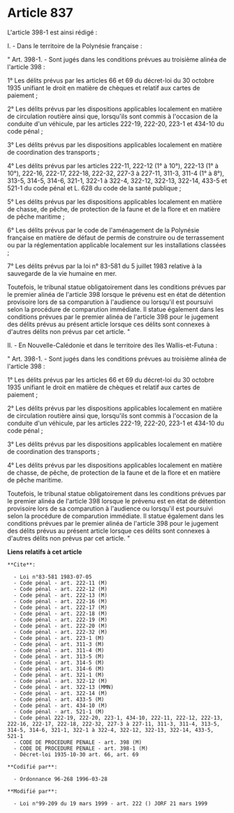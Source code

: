 # Article 837

L'article 398-1 est ainsi rédigé :

I. - Dans le territoire de la Polynésie française :

" Art. 398-1. - Sont jugés dans les conditions prévues au troisième alinéa de l'article 398 :

1° Les délits prévus par les articles 66 et 69 du décret-loi du 30 octobre 1935 unifiant le droit en matière de chèques et
relatif aux cartes de paiement ;

2° Les délits prévus par les dispositions applicables localement en matière de circulation routière ainsi que, lorsqu'ils
sont commis à l'occasion de la conduite d'un véhicule, par les articles 222-19, 222-20, 223-1 et 434-10 du code pénal ;

3° Les délits prévus par les dispositions applicables localement en matière de coordination des transports ;

4° Les délits prévus par les articles 222-11, 222-12 (1° à 10°), 222-13 (1° à 10°), 222-16, 222-17, 222-18, 222-32, 227-3 à
227-11, 311-3, 311-4 (1° à 8°), 313-5, 314-5, 314-6, 321-1, 322-1 à 322-4, 322-12, 322-13, 322-14, 433-5 et 521-1 du code
pénal et L. 628 du code de la santé publique ;

5° Les délits prévus par les dispositions applicables localement en matière de chasse, de pêche, de protection de la faune et
de la flore et en matière de pêche maritime ;

6° Les délits prévus par le code de l'aménagement de la Polynésie française en matière de défaut de permis de construire ou
de terrassement ou par la réglementation applicable localement sur les installations classées ;

7° Les délits prévus par la loi n° 83-581 du 5 juillet 1983 relative à la sauvegarde de la vie humaine en mer.

Toutefois, le tribunal statue obligatoirement dans les conditions prévues par le premier alinéa de l'article 398 lorsque le
prévenu est en état de détention provisoire lors de sa comparution à l'audience ou lorsqu'il est poursuivi selon la procédure
de comparution immédiate. Il statue également dans les conditions prévues par le premier alinéa de l'article 398 pour le
jugement des délits prévus au présent article lorsque ces délits sont connexes à d'autres délits non prévus par cet article.
"

II. - En Nouvelle-Calédonie et dans le territoire des îles Wallis-et-Futuna :

" Art. 398-1. - Sont jugés dans les conditions prévues au troisième alinéa de l'article 398 :

1° Les délits prévus par les articles 66 et 69 du décret-loi du 30 octobre 1935 unifiant le droit en matière de chèques et
relatif aux cartes de paiement ;

2° Les délits prévus par les dispositions applicables localement en matière de circulation routière ainsi que, lorsqu'ils
sont commis à l'occasion de la conduite d'un véhicule, par les articles 222-19, 222-20, 223-1 et 434-10 du code pénal ;

3° Les délits prévus par les dispositions applicables localement en matière de coordination des transports ;

4° Les délits prévus par les dispositions applicables localement en matière de chasse, de pêche, de protection de la faune et
de la flore et en matière de pêche maritime.

Toutefois, le tribunal statue obligatoirement dans les conditions prévues par le premier alinéa de l'article 398 lorsque le
prévenu est en état de détention provisoire lors de sa comparution à l'audience ou lorsqu'il est poursuivi selon la procédure
de comparution immédiate. Il statue également dans les conditions prévues par le premier alinéa de l'article 398 pour le
jugement des délits prévus au présent article lorsque ces délits sont connexes à d'autres délits non prévus par cet article.
"

**Liens relatifs à cet article**

	**Cite**:

	  - Loi n°83-581 1983-07-05
	  - Code pénal - art. 222-11 (M)
	  - Code pénal - art. 222-12 (M)
	  - Code pénal - art. 222-13 (M)
	  - Code pénal - art. 222-16 (M)
	  - Code pénal - art. 222-17 (M)
	  - Code pénal - art. 222-18 (M)
	  - Code pénal - art. 222-19 (M)
	  - Code pénal - art. 222-20 (M)
	  - Code pénal - art. 222-32 (M)
	  - Code pénal - art. 223-1 (M)
	  - Code pénal - art. 311-3 (M)
	  - Code pénal - art. 311-4 (M)
	  - Code pénal - art. 313-5 (M)
	  - Code pénal - art. 314-5 (M)
	  - Code pénal - art. 314-6 (M)
	  - Code pénal - art. 321-1 (M)
	  - Code pénal - art. 322-12 (M)
	  - Code pénal - art. 322-13 (MMN)
	  - Code pénal - art. 322-14 (M)
	  - Code pénal - art. 433-5 (M)
	  - Code pénal - art. 434-10 (M)
	  - Code pénal - art. 521-1 (M)
	  - Code pénal 222-19, 222-20, 223-1, 434-10, 222-11, 222-12, 222-13, 222-16, 222-17, 222-18, 222-32, 227-3 à 227-11, 311-3, 311-4, 313-5, 314-5, 314-6, 321-1, 322-1 à 322-4, 322-12, 322-13, 322-14, 433-5, 521-1
	  - CODE DE PROCEDURE PENALE - art. 398 (M)
	  - CODE DE PROCEDURE PENALE - art. 398-1 (M)
	  - Décret-loi 1935-10-30 art. 66, art. 69

	**Codifié par**:

	  - Ordonnance 96-268 1996-03-28

	**Modifié par**:

	  - Loi n°99-209 du 19 mars 1999 - art. 222 () JORF 21 mars 1999
